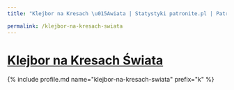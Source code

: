 ```yaml
---
title: "Klejbor na Kresach \u015Awiata | Statystyki patronite.pl | Patromierz"

permalink: /klejbor-na-kresach-swiata
---
```


# [Klejbor na Kresach Świata](https://patronite.pl/klejbor-na-kresach-swiata)

{% include profile.md name="klejbor-na-kresach-swiata" prefix="k" %}
